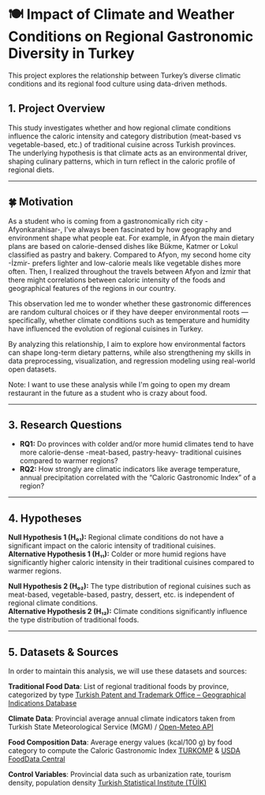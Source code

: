 # 🍽️ Impact of Climate and Weather Conditions on Regional Gastronomic Diversity in Turkey

This project explores the relationship between Turkey’s diverse climatic conditions and its regional food culture using data-driven methods.

## 1. Project Overview  
This study investigates whether and how regional climate conditions influence the caloric intensity and category distribution (meat-based vs vegetable-based, etc.) of traditional cuisine across Turkish provinces.  
The underlying hypothesis is that climate acts as an environmental driver, shaping culinary patterns, which in turn reflect in the caloric profile of regional diets.

---
## 🍀 Motivation  

As a student who is coming from a gastronomically rich city -Afyonkarahisar-, I’ve always been fascinated by how geography and environment shape what people eat. For example, in Afyon the main dietary plans are based on calorie-densed dishes like Bükme, Katmer or Lokul classified as pastry and bakery. Compared to Afyon, my second home city -İzmir- prefers lighter and low-calorie meals like vegetable dishes more often. Then, I realized throughout the travels between Afyon and İzmir that there might correlations between caloric intensity of the foods and geographical features of the regions in our country.

This observation led me to wonder whether these gastronomic differences are random cultural choices or if they have deeper environmental roots — specifically, whether climate conditions such as temperature and humidity have influenced the evolution of regional cuisines in Turkey.  

By analyzing this relationship, I aim to explore how environmental factors can shape long-term dietary patterns, while also strengthening my skills in data preprocessing, visualization, and regression modeling using real-world open datasets. 

Note: I want to use these analysis while I'm going to open my dream restaurant in the future as a student who is crazy about food.

---
## 3. Research Questions  
- **RQ1:** Do provinces with colder and/or more humid climates tend to have more calorie-dense -meat-based, pastry-heavy- traditional cuisines compared to warmer regions?  
- **RQ2:** How strongly are climatic indicators like average temperature, annual precipitation correlated with the “Caloric Gastronomic Index” of a region?  

---

## 4. Hypotheses  

**Null Hypothesis 1 (H₀₁):** Regional climate conditions do not have a significant impact on the caloric intensity of traditional cuisines.  
**Alternative Hypothesis 1 (H₁₁):** Colder or more humid regions have significantly higher caloric intensity in their traditional cuisines compared to warmer regions.  

**Null Hypothesis 2 (H₀₂):** The type distribution of regional cuisines such as meat-based, vegetable-based, pastry, dessert, etc. is independent of regional climate conditions.  
**Alternative Hypothesis 2 (H₁₂):** Climate conditions significantly influence the type distribution of traditional foods. 

---

## 5. Datasets & Sources  

In order to maintain this analysis, we will use these datasets and sources:

 **Traditional Food Data**: List of regional traditional foods by province, categorized by type  [Turkish Patent and Trademark Office – Geographical Indications Database](https://ci.turkpatent.gov.tr/) 
 
 **Climate Data**: Provincial average annual climate indicators taken from Turkish State Meteorological Service (MGM) / [Open-Meteo API](https://open-meteo.com/) 
 
 **Food Composition Data**: Average energy values (kcal/100 g) by food category to compute the Caloric Gastronomic Index [TURKOMP](https://www.turkomp.gov.tr/) & [USDA FoodData Central](https://fdc.nal.usda.gov/) 
 
 **Control Variables**: Provincial data such as urbanization rate, tourism density, population density  [Turkish Statistical Institute (TÜİK)](https://data.tuik.gov.tr/) 
